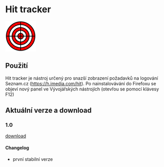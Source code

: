 # Hit tracker

![](https://raw.githubusercontent.com/Vylda/Hit-tracker/master/icons/logs-96.png)


## Použití

Hit tracker je nástroj určený pro snazší zobrazení požadavků na logování Seznam.cz (https://h.imedia.com/hit). Po nainstalovávání do Firefoxu se objeví nový panel ve Vývojářských nástrojích (otevřou se pomocí klávesy F12)

## Aktuální verze a download

### 1.0
[download](https://raw.githubusercontent.com/Vylda/Hit-tracker/1.0/package/hit_tracker-1.0-fx.xpi)
#### Changelog
* první stabilní verze
